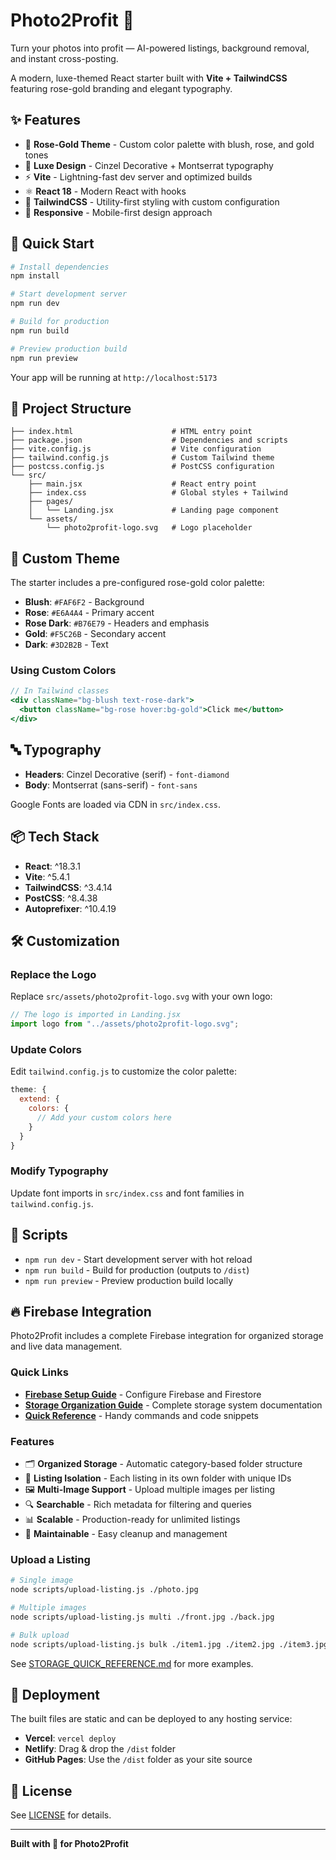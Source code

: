 # Photo2Profit 💎

Turn your photos into profit — AI-powered listings, background removal, and instant cross-posting.

A modern, luxe-themed React starter built with **Vite + TailwindCSS** featuring rose-gold branding and elegant typography.

## ✨ Features

- 🎨 **Rose-Gold Theme** - Custom color palette with blush, rose, and gold tones
- 💎 **Luxe Design** - Cinzel Decorative + Montserrat typography
- ⚡ **Vite** - Lightning-fast dev server and optimized builds
- ⚛️ **React 18** - Modern React with hooks
- 🎯 **TailwindCSS** - Utility-first styling with custom configuration
- 📱 **Responsive** - Mobile-first design approach

## 🚀 Quick Start

```bash
# Install dependencies
npm install

# Start development server
npm run dev

# Build for production
npm run build

# Preview production build
npm run preview
```

Your app will be running at `http://localhost:5173`

## 📁 Project Structure

```
├── index.html                      # HTML entry point
├── package.json                    # Dependencies and scripts
├── vite.config.js                  # Vite configuration
├── tailwind.config.js              # Custom Tailwind theme
├── postcss.config.js               # PostCSS configuration
└── src/
    ├── main.jsx                    # React entry point
    ├── index.css                   # Global styles + Tailwind
    ├── pages/
    │   └── Landing.jsx             # Landing page component
    └── assets/
        └── photo2profit-logo.svg   # Logo placeholder
```

## 🎨 Custom Theme

The starter includes a pre-configured rose-gold color palette:

- **Blush**: `#FAF6F2` - Background
- **Rose**: `#E6A4A4` - Primary accent
- **Rose Dark**: `#B76E79` - Headers and emphasis
- **Gold**: `#F5C26B` - Secondary accent
- **Dark**: `#3D2B2B` - Text

### Using Custom Colors

```jsx
// In Tailwind classes
<div className="bg-blush text-rose-dark">
  <button className="bg-rose hover:bg-gold">Click me</button>
</div>
```

## 🔤 Typography

- **Headers**: Cinzel Decorative (serif) - `font-diamond`
- **Body**: Montserrat (sans-serif) - `font-sans`

Google Fonts are loaded via CDN in `src/index.css`.

## 📦 Tech Stack

- **React**: ^18.3.1
- **Vite**: ^5.4.1
- **TailwindCSS**: ^3.4.14
- **PostCSS**: ^8.4.38
- **Autoprefixer**: ^10.4.19

## 🛠️ Customization

### Replace the Logo

Replace `src/assets/photo2profit-logo.svg` with your own logo:

```jsx
// The logo is imported in Landing.jsx
import logo from "../assets/photo2profit-logo.svg";
```

### Update Colors

Edit `tailwind.config.js` to customize the color palette:

```js
theme: {
  extend: {
    colors: {
      // Add your custom colors here
    }
  }
}
```

### Modify Typography

Update font imports in `src/index.css` and font families in `tailwind.config.js`.

## 📝 Scripts

- `npm run dev` - Start development server with hot reload
- `npm run build` - Build for production (outputs to `/dist`)
- `npm run preview` - Preview production build locally

## 🔥 Firebase Integration

Photo2Profit includes a complete Firebase integration for organized storage and live data management.

### Quick Links
- **[Firebase Setup Guide](./FIREBASE_SETUP.md)** - Configure Firebase and Firestore
- **[Storage Organization Guide](./STORAGE_ORGANIZATION.md)** - Complete storage system documentation
- **[Quick Reference](./STORAGE_QUICK_REFERENCE.md)** - Handy commands and code snippets

### Features
- 🗂️ **Organized Storage** - Automatic category-based folder structure
- 📁 **Listing Isolation** - Each listing in its own folder with unique IDs
- 🖼️ **Multi-Image Support** - Upload multiple images per listing
- 🔍 **Searchable** - Rich metadata for filtering and queries
- 📊 **Scalable** - Production-ready for unlimited listings
- 🧹 **Maintainable** - Easy cleanup and management

### Upload a Listing
```bash
# Single image
node scripts/upload-listing.js ./photo.jpg

# Multiple images
node scripts/upload-listing.js multi ./front.jpg ./back.jpg

# Bulk upload
node scripts/upload-listing.js bulk ./item1.jpg ./item2.jpg ./item3.jpg
```

See [STORAGE_QUICK_REFERENCE.md](./STORAGE_QUICK_REFERENCE.md) for more examples.

## 🚢 Deployment

The built files are static and can be deployed to any hosting service:

- **Vercel**: `vercel deploy`
- **Netlify**: Drag & drop the `/dist` folder
- **GitHub Pages**: Use the `/dist` folder as your site source

## 📄 License

See [LICENSE](LICENSE) for details.

---

**Built with 💎 for Photo2Profit**
